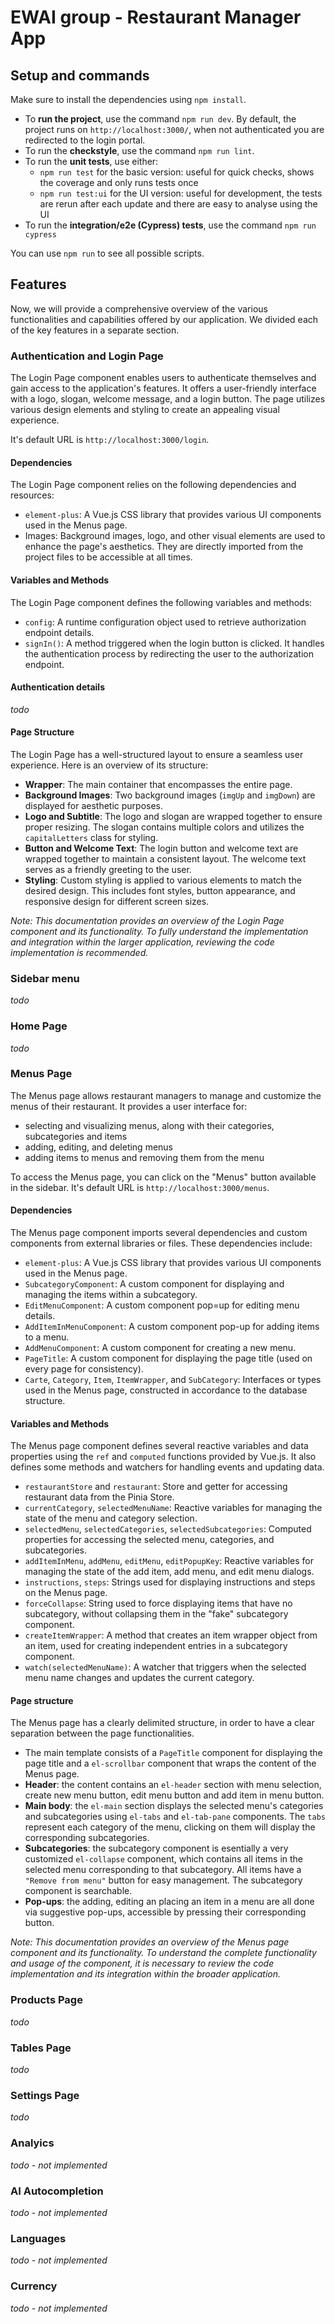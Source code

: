# EWAI group - Restaurant Manager App


## Setup and commands

Make sure to install the dependencies using `npm install`.
- To **run the project**, use the command `npm run dev`. By default, the project runs on `http://localhost:3000/`, when not authenticated you are redirected to the login portal.
- To run the **checkstyle**, use the command `npm run lint`.
- To run the **unit tests**, use either:
    -  `npm run test` for the basic version: useful for quick checks, shows the coverage and only runs tests once
    - `npm run test:ui` for the UI version: useful for development, the tests are rerun after each update and there are easy to analyse using the UI
- To run the **integration/e2e (Cypress) tests**, use the command `npm run cypress`

You can use `npm run` to see all possible scripts.

## Features
Now, we will provide a comprehensive overview of the various functionalities and capabilities offered by our application. We divided each of the key features in a separate section.

### **Authentication and Login Page**
The Login Page component enables users to authenticate themselves and gain access to the application's features. It offers a user-friendly interface with a logo, slogan, welcome message, and a login button. The page utilizes various design elements and styling to create an appealing visual experience. 

It's default URL is `http://localhost:3000/login`.


#### **Dependencies**

The Login Page component relies on the following dependencies and resources:

- `element-plus`: A Vue.js CSS library that provides various UI components used in the Menus page.
- Images: Background images, logo, and other visual elements are used to enhance the page's aesthetics. They are directly imported from the project files to be accessible at all times.

#### **Variables and Methods**

The Login Page component defines the following variables and methods:

- `config`: A runtime configuration object used to retrieve authorization endpoint details.
- `signIn()`: A method triggered when the login button is clicked. It handles the authentication process by redirecting the user to the authorization endpoint.

#### **Authentication details**
*todo*

#### **Page Structure**

The Login Page has a well-structured layout to ensure a seamless user experience. Here is an overview of its structure:

- **Wrapper**: The main container that encompasses the entire page.
- **Background Images**: Two background images (`imgUp` and `imgDown`) are displayed for aesthetic purposes.
- **Logo and Subtitle**: The logo and slogan are wrapped together to ensure proper resizing. The slogan contains multiple colors and utilizes the `capitalLetters` class for styling.
- **Button and Welcome Text**: The login button and welcome text are wrapped together to maintain a consistent layout. The welcome text serves as a friendly greeting to the user.
- **Styling**: Custom styling is applied to various elements to match the desired design. This includes font styles, button appearance, and responsive design for different screen sizes.

*Note: This documentation provides an overview of the Login Page component and its functionality. To fully understand the implementation and integration within the larger application, reviewing the code implementation is recommended.*

### **Sidebar menu**
*todo*

### **Home Page**
*todo*

### **Menus Page**
The Menus page allows restaurant managers to manage and customize the menus of their restaurant. It provides a user interface for:
- selecting and visualizing menus, along with their categories, subcategories and items
- adding, editing, and deleting menus
- adding items to menus and removing them from the menu

To access the Menus page, you can click on the "Menus" button available in the sidebar. It's default URL is `http://localhost:3000/menus`.

#### **Dependencies**

The Menus page component imports several dependencies and custom components from external libraries or files. These dependencies include:

- `element-plus`: A Vue.js CSS library that provides various UI components used in the Menus page.
- `SubcategoryComponent`: A custom component for displaying and managing the items within a subcategory.
- `EditMenuComponent`: A custom component pop=up for editing menu details.
- `AddItemInMenuComponent`: A custom component  pop-up for adding items to a menu.
- `AddMenuComponent`: A custom component for creating a new menu.
- `PageTitle`: A custom component for displaying the page title (used on every page for consistency).
- `Carte`, `Category`, `Item`, `ItemWrapper`, and `SubCategory`: Interfaces or types used in the Menus page, constructed in accordance to the database structure.

#### **Variables and Methods**

The Menus page component defines several reactive variables and data properties using the `ref` and `computed` functions provided by Vue.js. It also defines some methods and watchers for handling events and updating data.

- `restaurantStore` and `restaurant`: Store and getter for accessing restaurant data from the Pinia Store.
- `currentCategory`, `selectedMenuName`: Reactive variables for managing the state of the menu and category selection.
- `selectedMenu`, `selectedCategories`, `selectedSubcategories`: Computed properties for accessing the selected menu, categories, and subcategories.
- `addItemInMenu`, `addMenu`, `editMenu`, `editPopupKey`: Reactive variables for managing the state of the add item, add menu, and edit menu dialogs.
- `instructions`, `steps`: Strings used for displaying instructions and steps on the Menus page.
- `forceCollapse`: String used to force displaying items that have no subcategory, without collapsing them in the "fake" subcategory component.
- `createItemWrapper`: A method that creates an item wrapper object from an item, used for creating independent entries in a subcategory component.
- `watch(selectedMenuName)`: A watcher that triggers when the selected menu name changes and updates the current category.

#### **Page structure**

The Menus page has a clearly delimited structure, in order to have a clear separation between the page functionalities.

- The main template consists of a `PageTitle` component for displaying the page title and a `el-scrollbar` component that wraps the content of the Menus page.
- **Header**: the content contains an `el-header` section with menu selection, create new menu button, edit menu button and add item in menu button.
- **Main body**: the `el-main` section displays the selected menu's categories and subcategories using `el-tabs` and `el-tab-pane` components. The `tabs` represent each category of the menu, clicking on them will display the corresponding subcategories.
- **Subcategories**: the subcategory component is esentially a very customized `el-collapse` component, which contains all items in the selected menu corresponding to that subcategory. All items have a `"Remove from menu"` button for easy management. The subcategory component is searchable.
- **Pop-ups**: the adding, editing an placing an item in a menu are all done via suggestive pop-ups, accessible by pressing their corresponding button.

*Note: This documentation provides an overview of the Menus page component and its functionality. To understand the complete functionality and usage of the component, it is necessary to review the code implementation and its integration within the broader application.*

### **Products Page**
*todo*

### **Tables Page**
*todo*

### **Settings Page**
*todo*

### **Analyics**
*todo - not implemented*

### **AI Autocompletion**
*todo - not implemented*

### **Languages**
*todo - not implemented*

### **Currency**
*todo - not implemented*

